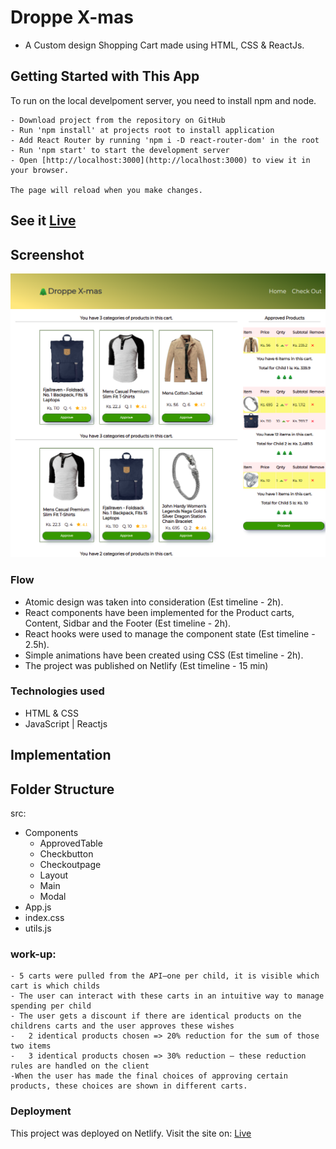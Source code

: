 # Droppe X-mas

- A Custom design Shopping Cart made using HTML, CSS & ReactJs.

## Getting Started with This App

To run on the local develpoment server, you need to install npm and node.

    - Download project from the repository on GitHub
    - Run 'npm install' at projects root to install application
    - Add React Router by running 'npm i -D react-router-dom' in the root
    - Run 'npm start' to start the development server
    - Open [http://localhost:3000](http://localhost:3000) to view it in your browser.

    The page will reload when you make changes.

## See it [Live](https://droppe-gift-cart.netlify.app/)

## Screenshot
<img src="./src/droppe-screenshot.png" />


### Flow
- Atomic design was taken into consideration (Est timeline - 2h).
- React components have been implemented for the Product carts, Content, Sidbar and the Footer (Est timeline - 2h).
- React hooks were used to manage the component state (Est timeline - 2.5h).
- Simple animations have been created using CSS (Est timeline - 2h).
- The project was published on Netlify (Est timeline - 15 min)

### Technologies used

- HTML & CSS
- JavaScript | Reactjs


## Implementation

## Folder Structure
src:
- Components
    - ApprovedTable
    - Checkbutton
    - Checkoutpage
    - Layout
    - Main
    - Modal
- App.js
- index.css
- utils.js

### work-up:

    - 5 carts were pulled from the API—one per child, it is visible which cart is which childs
    - The user can interact with these carts in an intuitive way to manage spending per child
    - The user gets a discount if there are identical products on the childrens carts and the user approves these wishes
    -   2 identical products chosen => 20% reduction for the sum of those two items
    -   3 identical products chosen => 30% reduction — these reduction rules are handled on the client
    -When the user has made the final choices of approving certain products, these choices are shown in different carts.


### Deployment

This project was deployed on Netlify. Visit the site on: [Live](https://droppe-gift-cart.netlify.app/)

